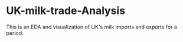 # UK-milk-trade-Analysis
This is an EDA and visualization of UK's milk imports and exports for a period.

